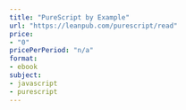 ```yaml
---
title: "PureScript by Example"
url: "https://leanpub.com/purescript/read"
price: 
- "0"
pricePerPeriod: "n/a"
format: 
- ebook
subject: 
- javascript
- purescript
---
```

